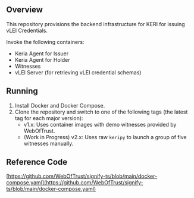 ## Overview
This repository provisions the backend infrastructure for KERI for issuing vLEI Credentials.

Invoke the following containers:
- Keria Agent for Issuer
- Keria Agent for Holder
- Witnesses
- vLEI Server (for retrieving vLEI credential schemas)

## Running
1. Install Docker and Docker Compose.
2. Clone the repository and switch to one of the following tags (the latest tag for each major version):
   * v1.x: Uses container images with demo witnesses provided by WebOfTrust.
   * (Work in Progress) v2.x: Uses raw `keripy` to launch a group of five witnesses manually. 

## Reference Code
[https://github.com/WebOfTrust/signify-ts/blob/main/docker-compose.yaml](https://github.com/WebOfTrust/signify-ts/blob/main/docker-compose.yaml)
